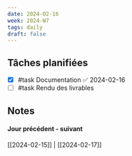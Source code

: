 ```yaml
---
date: 2024-02-16
week: 2024-W7
tags: daily
draft: false 
---
```


## Tâches planifiées

- [x] #task Documentation ✅ 2024-02-16
- [ ] #task Rendu des livrables

## Notes


#### Jour précédent - suivant 
[[2024-02-15]] | [[2024-02-17]]